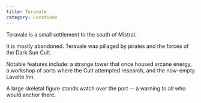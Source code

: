 ```yaml
---
title: Teravale
category: Locations
---
```


Teravale is a small settlement to the south of Mistral.

It is mostly abandoned. Teravale was pillaged by pirates and the forces of the Dark Sun Cult.

Notable features include: a strange tower that once housed arcane energy, a workshop of sorts where the Cult attempted research, and the now-empty Lavalto Inn.

A large skeletal figure stands watch over the port -- a warning to all who would anchor there.
